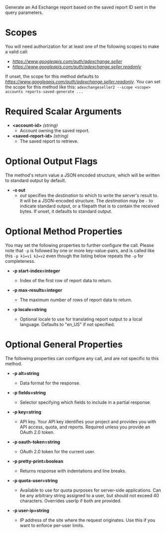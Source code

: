 Generate an Ad Exchange report based on the saved report ID sent in the query parameters.
# Scopes

You will need authorization for at least one of the following scopes to make a valid call:

* *https://www.googleapis.com/auth/adexchange.seller*
* *https://www.googleapis.com/auth/adexchange.seller.readonly*

If unset, the scope for this method defaults to *https://www.googleapis.com/auth/adexchange.seller.readonly*.
You can set the scope for this method like this: `adexchangeseller2 --scope <scope> accounts reports-saved-generate ...`
# Required Scalar Arguments
* **&lt;account-id&gt;** *(string)*
    - Account owning the saved report.
* **&lt;saved-report-id&gt;** *(string)*
    - The saved report to retrieve.

# Optional Output Flags

The method's return value a JSON encoded structure, which will be written to standard output by default.

* **-o out**
    - *out* specifies the *destination* to which to write the server's result to.
      It will be a JSON-encoded structure.
      The *destination* may be `-` to indicate standard output, or a filepath that is to contain the received bytes.
      If unset, it defaults to standard output.
# Optional Method Properties

You may set the following properties to further configure the call. Please note that `-p` is followed by one 
or more key-value-pairs, and is called like this `-p k1=v1 k2=v2` even though the listing below repeats the
`-p` for completeness.

* **-p start-index=integer**
    - Index of the first row of report data to return.

* **-p max-results=integer**
    - The maximum number of rows of report data to return.

* **-p locale=string**
    - Optional locale to use for translating report output to a local language. Defaults to &#34;en_US&#34; if not specified.

# Optional General Properties

The following properties can configure any call, and are not specific to this method.

* **-p alt=string**
    - Data format for the response.

* **-p fields=string**
    - Selector specifying which fields to include in a partial response.

* **-p key=string**
    - API key. Your API key identifies your project and provides you with API access, quota, and reports. Required unless you provide an OAuth 2.0 token.

* **-p oauth-token=string**
    - OAuth 2.0 token for the current user.

* **-p pretty-print=boolean**
    - Returns response with indentations and line breaks.

* **-p quota-user=string**
    - Available to use for quota purposes for server-side applications. Can be any arbitrary string assigned to a user, but should not exceed 40 characters. Overrides userIp if both are provided.

* **-p user-ip=string**
    - IP address of the site where the request originates. Use this if you want to enforce per-user limits.
